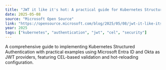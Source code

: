 ```yaml
---
title: "JWT it like it's hot: A practical guide for Kubernetes Structured Authentication"
date: 2025-05-08
source: "Microsoft Open Source"
link: "https://opensource.microsoft.com/blog/2025/05/08/jwt-it-like-its-hot-a-practical-guide-for-kubernetes-structured-authentication/"
year: 2025
tags: ["kubernetes", "authentication", "jwt", "cel", "security"]
---
```


A comprehensive guide to implementing Kubernetes Structured Authentication with practical examples using Microsoft Entra ID and Okta as JWT providers, featuring CEL-based validation and hot-reloading configuration.
